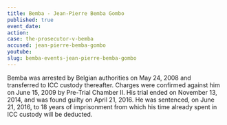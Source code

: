 ```yaml
---
title: Bemba - Jean-Pierre Bemba Gombo
published: true
event_date:
action:
case: the-prosecutor-v-bemba
accused: jean-pierre-bemba-gombo
youtube:
slug: bemba-events-jean-pierre-bemba-gombo
---
```



Bemba was arrested by Belgian authorities on May 24, 2008 and transferred to ICC custody thereafter. Charges were confirmed against him on June 15, 2009 by Pre-Trial Chamber II. His trial ended on November 13, 2014, and was found guilty on April 21, 2016. He was sentenced, on June 21, 2016, to 18 years of imprisonment from which his time already spent in ICC custody will be deducted.